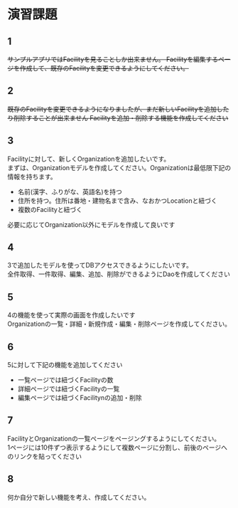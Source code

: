 # 演習課題

## 1

~~サンプルアプリではFacilityを見ることしか出来ません。
Facilityを編集するページを作成して、既存のFacilityを変更できるようにしてください。~~

## 2

~~既存のFacilityを変更できるようになりましたが、まだ新しいFacilityを追加したり削除することが出来ません
Facilityを追加・削除する機能を作成してください~~

## 3

Facilityに対して、新しくOrganizationを追加したいです。  
まずは、Organizationモデルを作成してください。Organizationは最低限下記の情報を持ちます。  
 - 名前(漢字、ふりがな、英語名)を持つ  
 - 住所を持つ。住所は番地・建物名まで含み、なおかつLocationと紐づく  
 - 複数のFacilityと紐づく  

必要に応じてOrganization以外にモデルを作成して良いです  

## 4

3で追加したモデルを使ってDBアクセスできるようにしたいです。  
全件取得、一件取得、編集、追加、削除ができるようにDaoを作成してください  

## 5

4の機能を使って実際の画面を作成したいです  
Organizationの一覧・詳細・新規作成・編集・削除ページを作成してください。  

## 6

5に対して下記の機能を追加してください  

 - 一覧ページでは紐づくFacilityの数  
 - 詳細ページでは紐づくFacilityの一覧  
 - 編集ページでは紐づくFacilitynの追加・削除  

## 7

FacilityとOrganizationの一覧ページをページングするようにしてください。  
1ページには10件ずつ表示するようにして複数ページに分割し、前後のページへのリンクを貼ってください  

## 8

何か自分で新しい機能を考え、作成してください。  
